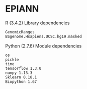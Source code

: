 # EPIANN


R (3.4.2) Library dependencies

```
GenomicRanges
BSgenome.Hsapiens.UCSC.hg19.masked
```

Python (2.7.6) Module dependencies
```
os
pickle
time
tensorflow 1.3.0
numpy 1.13.3
Sklearn 0.18.1
Biopython 1.67


```
